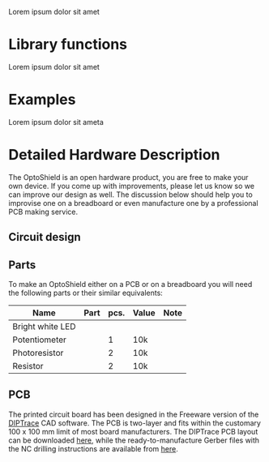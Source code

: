 Lorem ipsum dolor sit amet

# Library functions

Lorem ipsum dolor sit amet

# Examples

Lorem ipsum dolor sit ameta

# Detailed Hardware Description

The OptoShield is an open hardware product, you are free to make your own device. If you come up with improvements, please let us know so we can improve our design as well. The discussion below should help you to improvise one on a breadboard or even manufacture one by a professional PCB making service. 

## Circuit design

## Parts

To make an OptoShield either on a PCB or on a breadboard you will need the following parts or their similar equivalents:

| Name             | Part | pcs.  | Value | Note |
|------------------|------|-------|------|------|
| Bright white LED |      |       |      |      |
| Potentiometer    |      |1      | 10k  |      |
| Photoresistor    |      |2      | 10k  |      |
| Resistor         |      |2      | 10k  |      |


## PCB
The printed circuit board has been designed in the Freeware version of the [DIPTrace](https://diptrace.com/) CAD software. The PCB is two-layer and fits within the customary 100 x 100 mm limit of most board manufacturers. The DIPTrace PCB layout can be downloaded [here](https://www.dropbox.com/s/l34k0mycffbzi9i/OptoShield_PCB.zip?dl=0), while the ready-to-manufacture Gerber files with the NC drilling instructions are available from [here](https://www.dropbox.com/s/x1higxreamekhar/OptoShield_Gerber.zip?dl=0).
